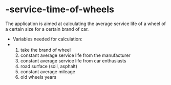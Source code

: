 # -service-time-of-wheels

The application is aimed at calculating the average service life of a wheel of a certain size for a certain brand of car.

<ul>
  <li>Variables needed for calculation:</li>
  <li>
    <ol>
<li>take the brand of wheel</li>
<li>constant average service life from the manufacturer</li>
<li>constant average service life from car enthusiasts</li>
<li>road surface (soil, asphalt)</li>
<li>constant average mileage</li>
<li>old wheels years</li>
    </ol>
  </li>
</ul>
